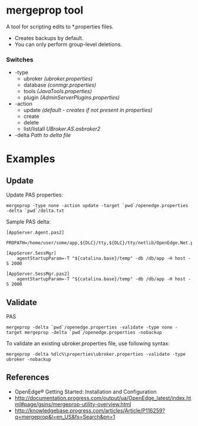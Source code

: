 # mergeprop tool

A tool for scripting edits to *.properties files.
* Creates backups by default.
* You can only perform group-level deletions.

### Switches

* -type
  * ubroker _(ubroker.properties)_
  * database _(conmgr.properties)_
  * tools _(JavaTools.properties)_
  * plugin _(AdminServerPlugins.properties)_
* -action
  * update _(default - creates if not present in properties)_
  * create
  * delete
  * list/listall _UBroker.AS.asbroker2_
* -delta _Path to delta file_

# Examples
## Update

Update PAS properties:
```
mergeprop -type none -action update -target `pwd`/openedge.properties -delta `pwd`/delta.txt
```

Sample PAS delta:
```
[AppServer.Agent.pas2]
    PROPATH=/home/user/some/app,${DLC}/tty,${DLC}/tty/netlib/OpenEdge.Net.pl

[AppServer.SessMgr]
    agentStartupParam=-T "${catalina.base}/temp" -db /db/app -H host -S 2000

[AppServer.SessMgr.pas2]
    agentStartupParam=-T "${catalina.base}/temp" -db /db/app -H host -S 2000
```

## Validate

PAS
```
mergeprop -delta `pwd`/openedge.properties -validate -type none -target mergeprop -delta `pwd`/openedge.properties -nobackup
```

To validate an existing ubroker.properties file, use following syntax:
```
mergeprop -delta %dlc%\properties\ubroker.properties -validate -type ubroker -nobackup
```

## References
* OpenEdge® Getting Started: Installation and Configuration
* http://documentation.progress.com/output/ua/OpenEdge_latest/index.html#page/gsins/mergeprop-utility-overview.html
* http://knowledgebase.progress.com/articles/Article/P116259?q=mergeprop&l=en_US&fs=Search&pn=1